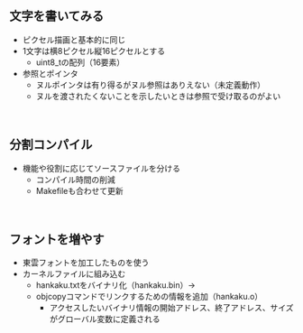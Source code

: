 ## 文字を書いてみる
- ピクセル描画と基本的に同じ
- 1文字は横8ピクセル縦16ピクセルとする
    - uint8_tの配列（16要素）
- 参照とポインタ
    - ヌルポインタは有り得るがヌル参照はありえない（未定義動作）
    - ヌルを渡されたくないことを示したいときは参照で受け取るのがよい

<br>

## 分割コンパイル
- 機能や役割に応じてソースファイルを分ける
    - コンパイル時間の削減
    - Makefileも合わせて更新

<br>

## フォントを増やす
- 東雲フォントを加工したものを使う
- カーネルファイルに組み込む
    - hankaku.txtをバイナリ化（hankaku.bin）→ 
    - objcopyコマンドでリンクするための情報を追加（hankaku.o）
        - アクセスしたいバイナリ情報の開始アドレス、終了アドレス、サイズがグローバル変数に定義される